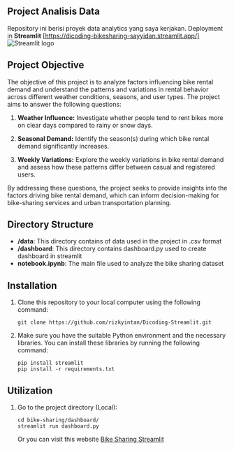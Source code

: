 ## Project Analisis Data

Repository ini berisi proyek data analytics yang saya kerjakan. Deployment in **Streamlit** [https://dicoding-bikesharing-sayyidan.streamlit.app/] <img src="https://user-images.githubusercontent.com/7164864/217935870-c0bc60a3-6fc0-4047-b011-7b4c59488c91.png" alt="Streamlit logo"></img>

## Project Objective

The objective of this project is to analyze factors influencing bike rental demand and understand the patterns and variations in rental behavior across different weather conditions, seasons, and user types. The project aims to answer the following questions:

1. **Weather Influence:** Investigate whether people tend to rent bikes more on clear days compared to rainy or snow days.

2. **Seasonal Demand:** Identify the season(s) during which bike rental demand significantly increases.

3. **Weekly Variations:** Explore the weekly variations in bike rental demand and assess how these patterns differ between casual and registered users.

By addressing these questions, the project seeks to provide insights into the factors driving bike rental demand, which can inform decision-making for bike-sharing services and urban transportation planning.

## Directory Structure

- **/data**: This directory contains of data used in the project in .csv format
- **/dashboard**: This directory contains dashboard.py used to create dashboard in streamlit
- **notebook.ipynb**: The main file used to analyze the bike sharing dataset

## Installation

1. Clone this repository to your local computer using the following command:

   ```shell
   git clone https://github.com/rizkyintan/Dicoding-Streamlit.git
   ```

2. Make sure you have the suitable Python environment and the necessary libraries. You can install these libraries by running the following command:

    ```shell
    pip install streamlit
    pip install -r requirements.txt
    ```

## Utilization
1. Go to the project directory (Local):

    ```shell
    cd bike-sharing/dashboard/
    streamlit run dashboard.py
    ```
    Or you can visit this website [Bike Sharing Streamlit](https://dicoding-bikesharing-sayyidan.streamlit.app/)
